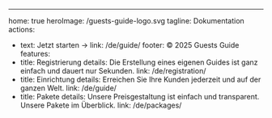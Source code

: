---
home: true
heroImage: /guests-guide-logo.svg
tagline: Dokumentation
actions:
  - text: Jetzt starten →
    link: /de/guide/
footer: © 2025 Guests Guide
features: 
  - title: Registrierung
    details: Die Erstellung eines eigenen Guides ist ganz einfach und dauert nur Sekunden.
    link: /de/registration/
  - title: Einrichtung
    details: Erreichen Sie Ihre Kunden jederzeit und auf der ganzen Welt.
    link: /de/guide/
  - title: Pakete
    details: Unsere Preisgestaltung ist einfach und transparent. Unsere Pakete im Überblick.
    link: /de/packages/
